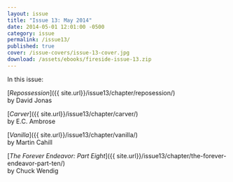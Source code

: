 ```yaml
---
layout: issue
title: "Issue 13: May 2014"
date: 2014-05-01 12:01:00 -0500
category: issue
permalink: /issue13/
published: true
cover: /issue-covers/issue-13-cover.jpg
download: /assets/ebooks/fireside-issue-13.zip
---
```


In this issue:

[_Repossession_]({{ site.url}}/issue13/chapter/reposession/)<br/>
by David Jonas

[_Carver_]({{ site.url}}/issue13/chapter/carver/)<br/>
by E.C. Ambrose

[_Vanilla_]({{ site.url}}/issue13/chapter/vanilla/)<br/>
by Martin Cahill

[_The Forever Endeavor: Part Eight_]({{ site.url}}/issue13/chapter/the-forever-endeavor-part-ten/)<br/>
by Chuck Wendig

